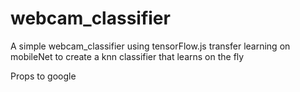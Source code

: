 # webcam_classifier
A simple webcam_classifier using tensorFlow.js transfer learning on mobileNet to create a knn classifier that learns on the fly 

Props to google 
